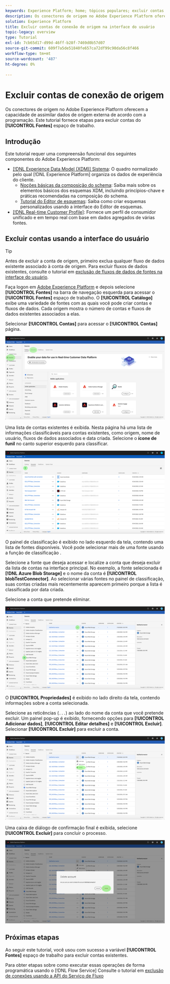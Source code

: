 ```yaml
---
keywords: Experience Platform; home; tópicos populares; excluir contas
description: Os conectores de origem no Adobe Experience Platform oferecem a capacidade de assimilar dados de origem externa de acordo com a programação. Este tutorial fornece etapas para excluir contas do espaço de trabalho Fontes .
solution: Experience Platform
title: Excluir contas de conexão de origem na interface do usuário
topic-legacy: overview
type: Tutorial
exl-id: 7cb65d17-d99d-46ff-b28f-7469d0b57d07
source-git-commit: 609f7a5de51840fe657ca72df99c90da56c8f466
workflow-type: tm+mt
source-wordcount: '487'
ht-degree: 0%

---
```


# Excluir contas de conexão de origem

Os conectores de origem no Adobe Experience Platform oferecem a capacidade de assimilar dados de origem externa de acordo com a programação. Este tutorial fornece etapas para excluir contas do **[!UICONTROL Fontes]** espaço de trabalho.

## Introdução

Este tutorial requer uma compreensão funcional dos seguintes componentes do Adobe Experience Platform:

- [[!DNL Experience Data Model (XDM)] Sistema](../../../xdm/home.md): O quadro normalizado pelo qual [!DNL Experience Platform] organiza os dados de experiência do cliente.
   - [Noções básicas da composição do schema](../../../xdm/schema/composition.md): Saiba mais sobre os elementos básicos dos esquemas XDM, incluindo princípios-chave e práticas recomendadas na composição do schema.
   - [Tutorial do Editor de esquemas](../../../xdm/tutorials/create-schema-ui.md): Saiba como criar esquemas personalizados usando a interface do Editor de esquemas.
- [[!DNL Real-time Customer Profile]](../../../profile/home.md): Fornece um perfil de consumidor unificado e em tempo real com base em dados agregados de várias fontes.

## Excluir contas usando a interface do usuário

>[!TIP]
>
>Antes de excluir a conta de origem, primeiro exclua qualquer fluxo de dados existente associado à conta de origem. Para excluir fluxos de dados existentes, consulte o tutorial em [exclusão de fluxos de dados de fontes na interface do usuário](./delete.md).

Faça logon em [Adobe Experience Platform](https://platform.adobe.com) e depois selecione **[!UICONTROL Fontes]** na barra de navegação esquerda para acessar o **[!UICONTROL Fontes]** espaço de trabalho. O **[!UICONTROL Catálogo]** exibe uma variedade de fontes com as quais você pode criar contas e fluxos de dados. Cada origem mostra o número de contas e fluxos de dados existentes associados a elas.

Selecionar **[!UICONTROL Contas]** para acessar o **[!UICONTROL Contas]** página.

![contas de catálogo](../../images/tutorials/delete-accounts/catalog.png)

Uma lista de contas existentes é exibida. Nesta página há uma lista de informações classificáveis para contas existentes, como origem, nome de usuário, fluxos de dados associados e data criada. Selecione o **ícone de funil** no canto superior esquerdo para classificar.

![lista de fluxos de dados](../../images/tutorials/delete-accounts/accounts.png)

O painel de classificação é exibido no lado esquerdo da tela, contendo uma lista de fontes disponíveis. Você pode selecionar mais de uma fonte usando a função de classificação .

Selecione a fonte que deseja acessar e localize a conta que deseja excluir da lista de contas na interface principal. No exemplo, a fonte selecionada é **[!DNL Azure Blob Storage]** e o nome da conta é **[!UICONTROL blobTestConnector]**. Ao selecionar várias fontes no painel de classificação, suas contas criadas mais recentemente aparecem primeiro porque a lista é classificada por data criada.

Selecione a conta que pretende eliminar.

![classificação de fluxos de dados](../../images/tutorials/delete-accounts/sort.png)

O **[!UICONTROL Propriedades]** é exibido no lado direito da tela, contendo informações sobre a conta selecionada.

Selecione as reticências (`...`) ao lado do nome da conta que você pretende excluir. Um painel pop-up é exibido, fornecendo opções para **[!UICONTROL Adicionar dados]**, **[!UICONTROL Editar detalhes]** e **[!UICONTROL Excluir]**. Selecionar **[!UICONTROL Excluir]** para excluir a conta.

![classificação de fluxos de dados](../../images/tutorials/delete-accounts/delete.png)

Uma caixa de diálogo de confirmação final é exibida, selecione **[!UICONTROL Excluir]** para concluir o processo.

![excluir](../../images/tutorials/delete-accounts/confirm.png)

## Próximas etapas

Ao seguir este tutorial, você usou com sucesso a variável **[!UICONTROL Fontes]** espaço de trabalho para excluir contas existentes.

Para obter etapas sobre como executar essas operações de forma programática usando o [!DNL Flow Service] Consulte o tutorial em [exclusão de conexões usando a API do Serviço de Fluxo](../../tutorials/api/delete.md)
